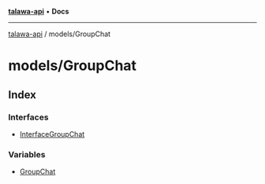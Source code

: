 [**talawa-api**](../../README.md) • **Docs**

***

[talawa-api](../../modules.md) / models/GroupChat

# models/GroupChat

## Index

### Interfaces

- [InterfaceGroupChat](interfaces/InterfaceGroupChat.md)

### Variables

- [GroupChat](variables/GroupChat.md)
